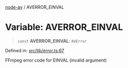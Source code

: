 [node-av](../globals.md) / AVERROR\_EINVAL

# Variable: AVERROR\_EINVAL

> `const` **AVERROR\_EINVAL**: `AVError`

Defined in: [src/lib/error.ts:67](https://github.com/seydx/av/blob/f8631fc881b394300b1479f511d55cf1c370a87f/src/lib/error.ts#L67)

FFmpeg error code for EINVAL (invalid argument)
